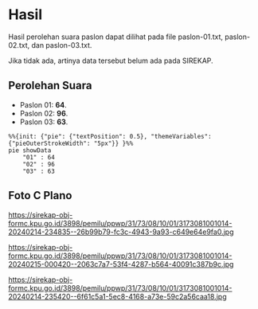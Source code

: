 # Hasil

Hasil perolehan suara paslon dapat dilihat pada file paslon-01.txt, paslon-02.txt, dan paslon-03.txt.

Jika tidak ada, artinya data tersebut belum ada pada SIREKAP.

## Perolehan Suara

 * Paslon 01: **64**.
 * Paslon 02: **96**.
 * Paslon 03: **63**.

```mermaid
%%{init: {"pie": {"textPosition": 0.5}, "themeVariables": {"pieOuterStrokeWidth": "5px"}} }%%
pie showData
    "01" : 64
    "02" : 96
    "03" : 63
```
## Foto C Plano

https://sirekap-obj-formc.kpu.go.id/3898/pemilu/ppwp/31/73/08/10/01/3173081001014-20240214-234835--26b99b79-fc3c-4943-9a93-c649e64e9fa0.jpg

https://sirekap-obj-formc.kpu.go.id/3898/pemilu/ppwp/31/73/08/10/01/3173081001014-20240215-000420--2063c7a7-53f4-4287-b564-40091c387b9c.jpg

https://sirekap-obj-formc.kpu.go.id/3898/pemilu/ppwp/31/73/08/10/01/3173081001014-20240214-235420--6f61c5a1-5ec8-4168-a73e-59c2a56caa18.jpg
